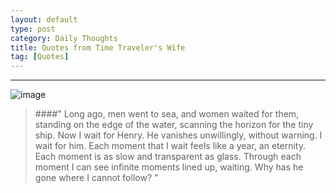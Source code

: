 ```yaml
---
layout: default
type: post
category: Daily Thoughts
title: Quotes from Time Traveler's Wife
tag: [Quotes]
---
```

***  
   
      
 
 ![image]({{site.img_url}}/post-sources/time-traveler's-wife.jpg)

  
  
  
    

>####" Long ago, men went to sea, and women waited for them, standing on the edge of the water, scanning the horizon for the tiny ship. Now I wait for Henry. He vanishes unwillingly, without warning. I wait for him. Each moment that I wait feels like a year, an eternity. Each moment is as slow and transparent as glass. Through each moment I can see infinite moments lined up, waiting. Why has he gone where I cannot follow? ”
